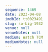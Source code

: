 ```yaml
---
sequence: 1469
date: 2023-04-08
imdbId: tt0023491
slug: so-big-1932
venue: null
venueNotes: null
medium: Watch TCM
mediumNotes: null
---
```

